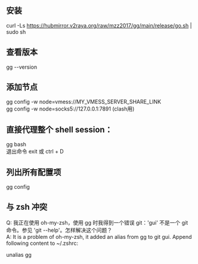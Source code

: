 ## 安装  
curl -Ls https://hubmirror.v2raya.org/raw/mzz2017/gg/main/release/go.sh | sudo sh

## 查看版本  
gg --version

## 添加节点  
gg config -w node=vmess://MY_VMESS_SERVER_SHARE_LINK  
gg config -w node=socks5://127.0.0.1:7891 (clash用)

## 直接代理整个 shell session：  
gg bash  
退出命令 exit 或 ctrl + D  

## 列出所有配置项  
gg config  

## 与 zsh 冲突  
Q: 我正在使用 oh-my-zsh，使用 gg 时我得到一个错误 git：'gui' 不是一个 git 命令。参见 'git --help'。怎样解决这个问题？  
A: It is a problem of oh-my-zsh, it added an alias from gg to git gui. Append following content to ~/.zshrc:  

unalias gg  

